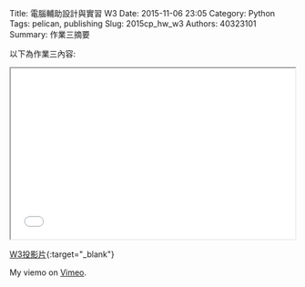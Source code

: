 Title: 電腦輔助設計與實習  W3
Date: 2015-11-06 23:05
Category: Python
Tags: pelican, publishing
Slug: 2015cp_hw_w3
Authors: 40323101
Summary: 作業三摘要

以下為作業三內容:

<iframe src="40323101_cp_w3_p.html" width="500" height="300"></iframe>

[W3投影片](40323101_cp_w3_p.html){:target="_blank"}


My  viemo</a> on <a href="https://vimeo.com/home/myvideos">Vimeo</a>.</p>
